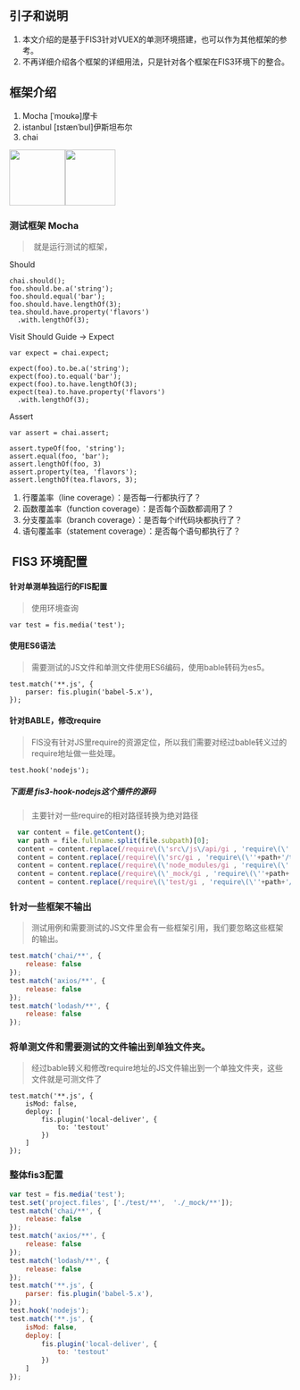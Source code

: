 ## 引子和说明
1. 本文介绍的是基于FIS3针对VUEX的单测环境搭建，也可以作为其他框架的参考。
2. 不再详细介绍各个框架的详细用法，只是针对各个框架在FIS3环境下的整合。


## 框架介绍
1. Mocha [ˈmoʊkə]摩卡
2. istanbul [ɪstænˈbul]伊斯坦布尔
3. chai 


<img src="http://cldup.com/xFVFxOioAU.svg" width = "100" height = "100" style="float:left"/>
<img src="https://camo.githubusercontent.com/431283cc1643d02167aac31067137897507c60fc/687474703a2f2f636861696a732e636f6d2f696d672f636861692d6c6f676f2e706e67" width = "90" height = "100" />

### 测试框架 Mocha
>  就是运行测试的框架，


Should
```
chai.should();
foo.should.be.a('string');
foo.should.equal('bar');
foo.should.have.lengthOf(3);
tea.should.have.property('flavors')
  .with.lengthOf(3);
```
                
Visit Should Guide →
Expect
```
var expect = chai.expect;

expect(foo).to.be.a('string');
expect(foo).to.equal('bar');
expect(foo).to.have.lengthOf(3);
expect(tea).to.have.property('flavors')
  .with.lengthOf(3);
```              

Assert
```
var assert = chai.assert;

assert.typeOf(foo, 'string');
assert.equal(foo, 'bar');
assert.lengthOf(foo, 3)
assert.property(tea, 'flavors');
assert.lengthOf(tea.flavors, 3);
```

1. 行覆盖率（line coverage）：是否每一行都执行了？
2. 函数覆盖率（function coverage）：是否每个函数都调用了？
3. 分支覆盖率（branch coverage）：是否每个if代码块都执行了？
4. 语句覆盖率（statement coverage）：是否每个语句都执行了？


##  FIS3 环境配置
#### 针对单测单独运行的FIS配置
> 使用环境查询
```
var test = fis.media('test');
```

#### 使用ES6语法
> 需要测试的JS文件和单测文件使用ES6编码，使用bable转码为es5。
```
test.match('**.js', {
    parser: fis.plugin('babel-5.x'),
});
```

#### 针对BABLE，修改require
> FIS没有针对JS里require的资源定位，所以我们需要对经过bable转义过的require地址做一些处理。

```
test.hook('nodejs');
```
##### 下面是 fis3-hook-nodejs这个插件的源码
> 主要针对一些require的相对路径转换为绝对路径
``` javascript
  var content = file.getContent();
  var path = file.fullname.split(file.subpath)[0];
  content = content.replace(/require\(\'src\/js\/api/gi , 'require\(\''+path+'/testout/test/unit/_tools/api');
  content = content.replace(/require\(\'src/gi , 'require\(\''+path+'/testout/src');
  content = content.replace(/require\(\'node_modules/gi , 'require\(\''+path+'/node_modules')
  content = content.replace(/require\(\'_mock/gi , 'require\(\''+path+'/_mock')
  content = content.replace(/require\(\'test/gi , 'require\(\''+path+'/testout/test')
```
### 针对一些框架不输出
> 测试用例和需要测试的JS文件里会有一些框架引用，我们要忽略这些框架的输出。
``` javascript
test.match('chai/**', {
    release: false
});
test.match('axios/**', {
    release: false
});
test.match('lodash/**', {
    release: false
});
```
### 将单测文件和需要测试的文件输出到单独文件夹。
> 经过bable转义和修改require地址的JS文件输出到一个单独文件夹，这些文件就是可测文件了
```
test.match('**.js', {
    isMod: false,
    deploy: [
        fis.plugin('local-deliver', {
            to: 'testout'
        })
    ]
});

```



### 整体fis3配置
```javascript
var test = fis.media('test');
test.set('project.files', ['./test/**',  './_mock/**']);
test.match('chai/**', {
    release: false
});
test.match('axios/**', {
    release: false
});
test.match('lodash/**', {
    release: false
});
test.match('**.js', {
    parser: fis.plugin('babel-5.x'),
});
test.hook('nodejs');
test.match('**.js', {
    isMod: false,
    deploy: [
        fis.plugin('local-deliver', {
            to: 'testout'
        })
    ]
});
```
